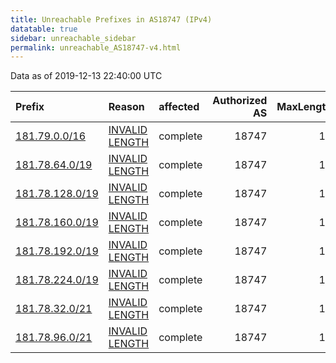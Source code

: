 ```yaml
---
title: Unreachable Prefixes in AS18747 (IPv4)
datatable: true
sidebar: unreachable_sidebar
permalink: unreachable_AS18747-v4.html
---
```


Data as of 2019-12-13 22:40:00 UTC


<div class="datatable-begin"></div>

| Prefix                                                   | Reason                                                                                                    | affected   |   Authorized AS |   MaxLength | Anchor                                         |   unreachable /24s |
|:---------------------------------------------------------|:----------------------------------------------------------------------------------------------------------|:-----------|----------------:|------------:|:-----------------------------------------------|-------------------:|
| [181.79.0.0/16](https://stat.ripe.net/181.79.0.0/16)     | [INVALID LENGTH](https://rpki-validator.ripe.net/announcement-preview?asn=AS18747&prefix=181.79.0.0/16)   | complete   |           18747 |          15 | [LACNIC](unreachable_LACNIC_RPKI_Root-v4.html) |                256 |
| [181.78.64.0/19](https://stat.ripe.net/181.78.64.0/19)   | [INVALID LENGTH](https://rpki-validator.ripe.net/announcement-preview?asn=AS18747&prefix=181.78.64.0/19)  | complete   |           18747 |          15 | [LACNIC](unreachable_LACNIC_RPKI_Root-v4.html) |                 32 |
| [181.78.128.0/19](https://stat.ripe.net/181.78.128.0/19) | [INVALID LENGTH](https://rpki-validator.ripe.net/announcement-preview?asn=AS18747&prefix=181.78.128.0/19) | complete   |           18747 |          15 | [LACNIC](unreachable_LACNIC_RPKI_Root-v4.html) |                 32 |
| [181.78.160.0/19](https://stat.ripe.net/181.78.160.0/19) | [INVALID LENGTH](https://rpki-validator.ripe.net/announcement-preview?asn=AS18747&prefix=181.78.160.0/19) | complete   |           18747 |          15 | [LACNIC](unreachable_LACNIC_RPKI_Root-v4.html) |                 32 |
| [181.78.192.0/19](https://stat.ripe.net/181.78.192.0/19) | [INVALID LENGTH](https://rpki-validator.ripe.net/announcement-preview?asn=AS18747&prefix=181.78.192.0/19) | complete   |           18747 |          15 | [LACNIC](unreachable_LACNIC_RPKI_Root-v4.html) |                 32 |
| [181.78.224.0/19](https://stat.ripe.net/181.78.224.0/19) | [INVALID LENGTH](https://rpki-validator.ripe.net/announcement-preview?asn=AS18747&prefix=181.78.224.0/19) | complete   |           18747 |          15 | [LACNIC](unreachable_LACNIC_RPKI_Root-v4.html) |                 32 |
| [181.78.32.0/21](https://stat.ripe.net/181.78.32.0/21)   | [INVALID LENGTH](https://rpki-validator.ripe.net/announcement-preview?asn=AS18747&prefix=181.78.32.0/21)  | complete   |           18747 |          15 | [LACNIC](unreachable_LACNIC_RPKI_Root-v4.html) |                  8 |
| [181.78.96.0/21](https://stat.ripe.net/181.78.96.0/21)   | [INVALID LENGTH](https://rpki-validator.ripe.net/announcement-preview?asn=AS18747&prefix=181.78.96.0/21)  | complete   |           18747 |          15 | [LACNIC](unreachable_LACNIC_RPKI_Root-v4.html) |                  8 |

<div class="datatable-end"></div>